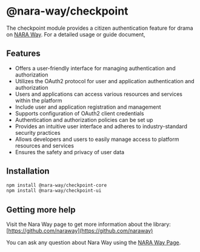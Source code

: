 # @nara-way/checkpoint

The checkpoint module provides a citizen authentication feature for drama on
[NARA Way](https://naraway.io). For a detailed usage or guide document,

## Features
- Offers a user-friendly interface for managing authentication and
  authorization
- Utilizes the OAuth2 protocol for user and application authentication and
  authorization
- Users and applications can access various resources and services within
  the platform
- Include user and application registration and management
- Supports configuration of OAuth2 client credentials
- Authentication and authorization policies can be set up
- Provides an intuitive user interface and adheres to industry-standard
  security practices
- Allows developers and users to easily manage access to platform resources
  and services
- Ensures the safety and privacy of user data

## Installation

```sh
npm install @nara-way/checkpoint-core
npm install @nara-way/checkpoint-ui
```

## Getting more help

Visit the Nara Way page to get more information about the library:  
[https://github.com/naraway](https://github.com/naraway)

You can ask any question about Nara Way using the [NARA Way Page](https://www.naraway.io).
